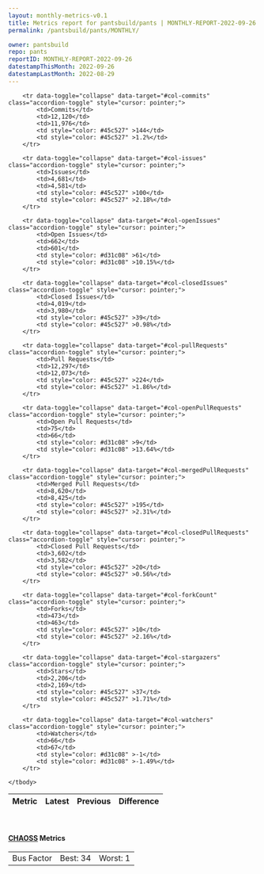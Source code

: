 ```yaml
---
layout: monthly-metrics-v0.1
title: Metrics report for pantsbuild/pants | MONTHLY-REPORT-2022-09-26 | 2022-09-26
permalink: /pantsbuild/pants/MONTHLY/

owner: pantsbuild
repo: pants
reportID: MONTHLY-REPORT-2022-09-26
datestampThisMonth: 2022-09-26
datestampLastMonth: 2022-08-29
---
```



<table class="table table-condensed" style="border-collapse:collapse;">
    <thead>
    <tr>
        <th>Metric</th>
        <th>Latest</th>
        <th>Previous</th>
        <th colspan="2" style="text-align: center;">Difference</th>
    </tr>
    </thead>
    <tbody>

        <tr data-toggle="collapse" data-target="#col-commits" class="accordion-toggle" style="cursor: pointer;">
            <td>Commits</td>
            <td>12,120</td>
            <td>11,976</td>
            <td style="color: #45c527" >144</td>
            <td style="color: #45c527" >1.2%</td>
        </tr>
        
        <tr data-toggle="collapse" data-target="#col-issues" class="accordion-toggle" style="cursor: pointer;">
            <td>Issues</td>
            <td>4,681</td>
            <td>4,581</td>
            <td style="color: #45c527" >100</td>
            <td style="color: #45c527" >2.18%</td>
        </tr>
        
        <tr data-toggle="collapse" data-target="#col-openIssues" class="accordion-toggle" style="cursor: pointer;">
            <td>Open Issues</td>
            <td>662</td>
            <td>601</td>
            <td style="color: #d31c08" >61</td>
            <td style="color: #d31c08" >10.15%</td>
        </tr>
        
        <tr data-toggle="collapse" data-target="#col-closedIssues" class="accordion-toggle" style="cursor: pointer;">
            <td>Closed Issues</td>
            <td>4,019</td>
            <td>3,980</td>
            <td style="color: #45c527" >39</td>
            <td style="color: #45c527" >0.98%</td>
        </tr>
        
        <tr data-toggle="collapse" data-target="#col-pullRequests" class="accordion-toggle" style="cursor: pointer;">
            <td>Pull Requests</td>
            <td>12,297</td>
            <td>12,073</td>
            <td style="color: #45c527" >224</td>
            <td style="color: #45c527" >1.86%</td>
        </tr>
        
        <tr data-toggle="collapse" data-target="#col-openPullRequests" class="accordion-toggle" style="cursor: pointer;">
            <td>Open Pull Requests</td>
            <td>75</td>
            <td>66</td>
            <td style="color: #d31c08" >9</td>
            <td style="color: #d31c08" >13.64%</td>
        </tr>
        
        <tr data-toggle="collapse" data-target="#col-mergedPullRequests" class="accordion-toggle" style="cursor: pointer;">
            <td>Merged Pull Requests</td>
            <td>8,620</td>
            <td>8,425</td>
            <td style="color: #45c527" >195</td>
            <td style="color: #45c527" >2.31%</td>
        </tr>
        
        <tr data-toggle="collapse" data-target="#col-closedPullRequests" class="accordion-toggle" style="cursor: pointer;">
            <td>Closed Pull Requests</td>
            <td>3,602</td>
            <td>3,582</td>
            <td style="color: #45c527" >20</td>
            <td style="color: #45c527" >0.56%</td>
        </tr>
        
        <tr data-toggle="collapse" data-target="#col-forkCount" class="accordion-toggle" style="cursor: pointer;">
            <td>Forks</td>
            <td>473</td>
            <td>463</td>
            <td style="color: #45c527" >10</td>
            <td style="color: #45c527" >2.16%</td>
        </tr>
        
        <tr data-toggle="collapse" data-target="#col-stargazers" class="accordion-toggle" style="cursor: pointer;">
            <td>Stars</td>
            <td>2,206</td>
            <td>2,169</td>
            <td style="color: #45c527" >37</td>
            <td style="color: #45c527" >1.71%</td>
        </tr>
        
        <tr data-toggle="collapse" data-target="#col-watchers" class="accordion-toggle" style="cursor: pointer;">
            <td>Watchers</td>
            <td>66</td>
            <td>67</td>
            <td style="color: #d31c08" >-1</td>
            <td style="color: #d31c08" >-1.49%</td>
        </tr>
        
    </tbody>
</table>
<br>
<h4><a target="_blank" href="https://chaoss.community/">CHAOSS</a> Metrics</h4>

<table class="table table-condensed" style="border-collapse:collapse;">
    <tbody>
        <td>Bus Factor</td>
        <td>Best: 34</td>
        <td>Worst: 1</td>
    </tbody>
</table>
